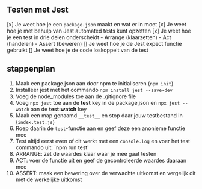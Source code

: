 ## Testen met Jest

[x] Je weet hoe je een `package.json` maakt en wat er in moet
[x] Je weet hoe je met behulp van Jest automated tests kunt opzetten
[x] Je weet hoe je een test in drie delen onderscheidt
    - Arrange (klaarzetten)
    - Act (handelen)
    - Assert (beweren)
[] Je weet hoe je de Jest expect functie gebruikt
[] Je weet hoe je de code loskoppelt van de test

## stappenplan
1. Maak een package.json aan door npm te initialiseren (`npm init`)
2. Installeer jest met het commando `npm install jest --save-dev`
3. Voeg de node_modules toe aan de .gitignore file
4. Voeg `npx jest` toe aan de **test** key in de package.json en `npx jest --watch` aan de **test:watch** key
5. Maak een map genaamd `__test__` en stop daar jouw testbestand in (`index.test.js`)
6. Roep daarin de `test`-functie aan en geef deze een anonieme functie mee
7. Test altijd eerst even of dit werkt met een `console.log` en voer het test commando uit: `npm run test'
8. ARRANGE: zet de waardes klaar waar je mee gaat testen
9. ACT: voer de functie uit en geef de gecontroleerde waardes daaraan mee
10. ASSERT: maak een bewering over de verwachte uitkomst en vergelijk dit met de werkelijke uitkomst